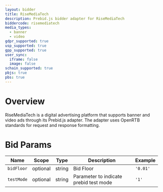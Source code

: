 ```yaml
---
layout: bidder
title: RiseMediaTech
description: Prebid.js bidder adapter for RiseMediaTech
biddercode: risemediatech
media_types:
  - banner
  - video
gdpr_supported: true
usp_supported: true
gpp_supported: true
user_sync:
  iframe: false
  image: false
schain_supported: true
pbjs: true
pbs: true
---
```


# Overview

RiseMediaTech is a digital advertising platform that supports banner and video ads through its Prebid.js adapter. The adapter uses OpenRTB standards for request and response formatting.

# Bid Params

| Name         | Scope              | Type             | Description                                | Example                 |
|--------------|--------------------|------------------|--------------------------------------------|-------------------------|     
| `bidFloor`   | optional           | string           | Bid Floor                                  | `'0.01'`
| `testMode`   | optional           | string           | Parameter to indicate prebid test mode                                  | `'1'`

